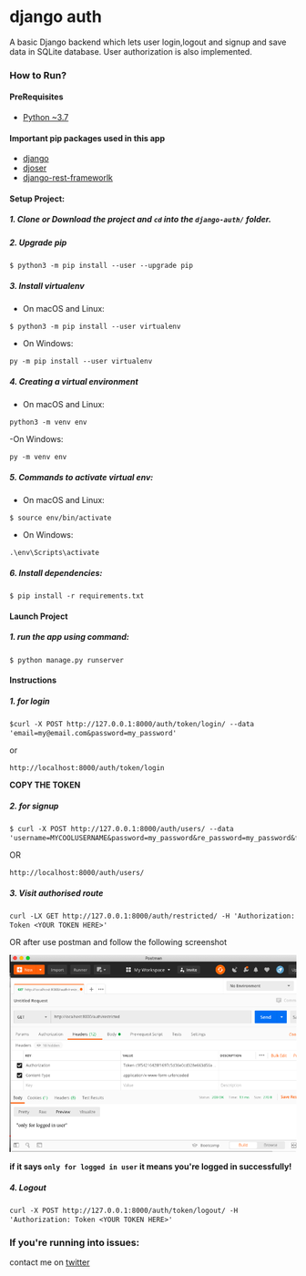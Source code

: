 # django auth

A basic Django backend which lets user login,logout and signup and save data in SQLite database. User authorization is also implemented.


### How to Run?

#### PreRequisites
  * [Python ~3.7](https://www.python.org/)
  
#### Important **pip** packages used in this app
  * [django](https://pypi.org/project/Django/)
  * [djoser](https://pypi.org/project/djoser/0.4.1/)
  * [django-rest-frameworlk](https://pypi.org/project/django-rest-framework/)

  
#### Setup Project:
#####  1. Clone or Download the project and `cd` into the `django-auth/` folder.

#####  2. Upgrade pip
   ```
   $ python3 -m pip install --user --upgrade pip
   ```

#####  3. Install virtualenv
  - On macOS and Linux:
  ```
  $ python3 -m pip install --user virtualenv
  ```

  - On Windows:
  ```
  py -m pip install --user virtualenv
  ```
  
  
##### 4. Creating a virtual environment
 - On macOS and Linux:
 
 ```
 python3 -m venv env
 ```
 
 -On Windows:
 ```
 py -m venv env
 ```
#####  5. Commands to activate virtual env:

  - On macOS and Linux:
  ```
  $ source env/bin/activate
  ```

  - On Windows:
  ```
  .\env\Scripts\activate
  ```

#####  6. Install dependencies:
  ```
  $ pip install -r requirements.txt
  ```

#### Launch Project
#####  1. run the app using command:
  ```
  $ python manage.py runserver
  ```
#### Instructions
##### 1. for login

```
$curl -X POST http://127.0.0.1:8000/auth/token/login/ --data 'email=my@email.com&password=my_password'
```
or  

```
http://localhost:8000/auth/token/login
```
**COPY THE TOKEN**

##### 2. for signup
```
$ curl -X POST http://127.0.0.1:8000/auth/users/ --data 'username=MYCOOLUSERNAME&password=my_password&re_password=my_password&first_name=Harsh&last_name=Sahu&email=my@email.com'

```
OR
```
http://localhost:8000/auth/users/
```
##### 3. Visit authorised route
```
curl -LX GET http://127.0.0.1:8000/auth/restricted/ -H 'Authorization: Token <YOUR TOKEN HERE>'
```
OR
after use postman and follow the following screenshot

![alt](img/postmanget.png)

**if it says `only for logged in user` it means you're logged in successfully!**

##### 4. Logout
```
curl -X POST http://127.0.0.1:8000/auth/token/logout/ -H 'Authorization: Token <YOUR TOKEN HERE>'
```

### If you're running into issues:
contact me on [twitter](https://www.twitter.com/harshsahu97/)

